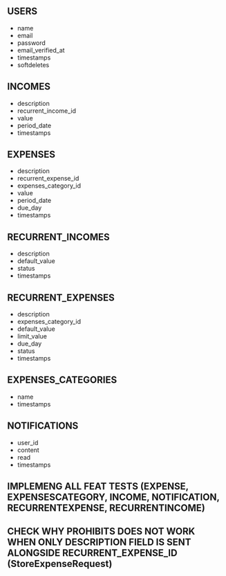 ## **USERS**

- name
- email
- password
- email_verified_at
- timestamps
- softdeletes

## INCOMES

- description
- recurrent_income_id
- value
- period_date
- timestamps

## EXPENSES

- description
- recurrent_expense_id
- expenses_category_id
- value
- period_date
- due_day
- timestamps

## RECURRENT_INCOMES

- description
- default_value
- status
- timestamps

## RECURRENT_EXPENSES

- description
- expenses_category_id
- default_value
- limit_value
- due_day
- status
- timestamps

## EXPENSES_CATEGORIES

- name
- timestamps

## NOTIFICATIONS

- user_id
- content
- read
- timestamps

## IMPLEMENG ALL FEAT TESTS (EXPENSE, EXPENSESCATEGORY, INCOME, NOTIFICATION, RECURRENTEXPENSE, RECURRENTINCOME)

## CHECK WHY PROHIBITS DOES NOT WORK WHEN ONLY DESCRIPTION FIELD IS SENT ALONGSIDE RECURRENT_EXPENSE_ID (StoreExpenseRequest)
